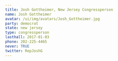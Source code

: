 ```yaml
---
title: Josh Gottheimer, New Jersey Congressperson
name: Josh Gottheimer
avatar: /ui/img/avatars/Josh_Gottheimer.jpg
party: democrat
state: new jersey
type: congressperson
lasthall: 2017-01-03
phone: 202-225-4465
never: TRUE
twitter: RepJoshG
---
```

